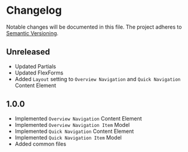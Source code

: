 Changelog
=========

Notable changes will be documented in this file. The project adheres to [Semantic Versioning].

Unreleased
----------

* Updated Partials
* Updated FlexForms
* Added `Layout` setting to `Overview Navigation` and `Quick Navigation` Content Element

1.0.0
-----

* Implemented `Overview Navigation` Content Element
* Implemented `Overview Navigation Item` Model
* Implemented `Quick Navigation` Content Element
* Implemented `Quick Navigation Item` Model
* Added common files

[Semantic Versioning]: http://semver.org "Semantic Versioning"